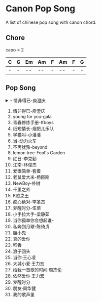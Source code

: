 # Canon Pop Song

A list of chinese pop song with canon chord.

## Chore

capo = 2

| C | G | Em | Am | F | Am | F | G |
| - | - | -- | -- | - | -- | - | - |
| - | - | -- | -- | - | -- | - | - |

## Pop Song

<details>
<summary>- 情非得已-庾澄庆 </summary>
> 只怕我自己会爱上你，不该让自己过得太急；
> 怕我没什么能够给你，爱你也需要很大的勇气。
> 只怕我自己会爱上你，不该让自己过得太急；
> 怕我没什么能够给你，爱你也需要很大的勇气。
</details>

1. 情非得已-庾澄庆 
2. young for you-gala 
3. 青春修炼手册-tfboys 
4. 纸短情长-烟把儿乐队 
5. 学猫叫-小潘潘 
6. 当-动力火车 
7. 不再犹豫-beyond 
8. lemon tree-Fool's Garden 
9. 红日-李克勤 
10. 江南-林俊杰
11. 爱很简单-套着
12. 老鼠爱大米-杨臣刚
13. NewBoy-朴树
14. 千里之外
15. K歌之王
16. 痴心绝对-李圣杰
17. 梦醒时分-伍佰
18. 小手拉大手-梁静茹
19. 当你孤单你会想起谁-
20. 私奔到月球-陈绮贞
21. 胆小鬼
22. 真的爱你
23. 稻香
24. 浪子回头
25. 当你·王心凌
26. 大城小爱·王力宏
27. 给我一首歌的时间·周杰伦
28. 依然爱你·王力宏
29. 梦醒时分
30. 朋友·周华健
31. 我的歌声里

